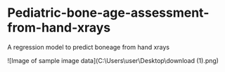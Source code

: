 # Pediatric-bone-age-assessment-from-hand-xrays
A regression model to predict boneage from hand xrays

![Image of sample image data](C:\Users\user\Desktop\download (1).png)
